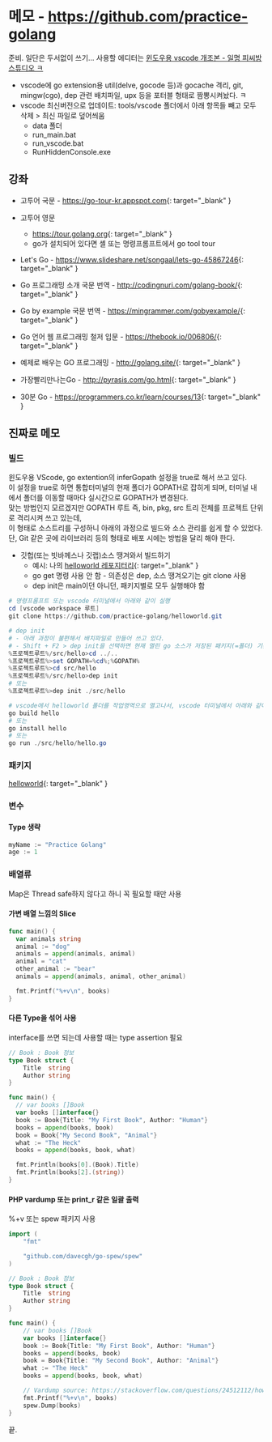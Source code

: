 # 메모 - https://github.com/practice-golang
준비. 일단은 두서없이 쓰기... 사용할 에디터는 [윈도우용 vscode 개조본 - 일명 피씨방스튜디오 ㅋ](https://www.dropbox.com/s/m05ikbkrtnx5pua/pcbangstudio_go.zip?dl=1)
* vscode에 go extension용 util(delve, gocode 등)과 gocache 격리, git, mingw(cgo), dep 관련 배치파일, upx 등을 포터블 형태로 짬뽕시켜놨다. ㅋ
* vscode 최신버전으로 업데이트: tools/vscode 폴더에서 아래 항목들 빼고 모두 삭제 > 최신 파일로 덮어씌움
  * data 폴더
  * run_main.bat
  * run_vscode.bat
  * RunHiddenConsole.exe

## 강좌
* 고투어 국문 - <https://go-tour-kr.appspot.com>{: target="_blank" }
* 고투어 영문
  * <https://tour.golang.org>{: target="_blank" }
  * go가 설치되어 있다면 셸 또는 명령프롬프트에서 go tool tour

* Let's Go - <https://www.slideshare.net/songaal/lets-go-45867246>{: target="_blank" }
* Go 프로그래밍 소개 국문 번역 - <http://codingnuri.com/golang-book/>{: target="_blank" }
* Go by example 국문 번역 - <https://mingrammer.com/gobyexample/>{: target="_blank" }
* Go 언어 웹 프로그래밍 철저 입문 - <https://thebook.io/006806/>{: target="_blank" }
* 예제로 배우는 GO 프로그래밍 - <http://golang.site/>{: target="_blank" }
* 가장빨리만나는Go - <http://pyrasis.com/go.html>{: target="_blank" }
* 30분 Go - <https://programmers.co.kr/learn/courses/13>{: target="_blank" }

## 진짜로 메모
### 빌드
윈도우용 VScode, go extention의 inferGopath 설정을 true로 해서 쓰고 있다.  
이 설정을 true로 하면 통합터미널의 현재 폴더가 GOPATH로 잡히게 되며, 터미널 내에서 폴더를 이동할 때마다 실시간으로 GOPATH가 변경된다.  
맞는 방법인지 모르겠지만 GOPATH 루트 즉, bin, pkg, src 트리 전체를 프로젝트 단위로 격리시켜 쓰고 있는데,  
이 형태로 소스트리를 구성하니 아래의 과정으로 빌드와 소스 관리를 쉽게 할 수 있었다.  
단, Git 같은 곳에 라이브러리 등의 형태로 배포 시에는 방법을 달리 해야 한다.
* 깃헙(또는 빗바께스나 깃랩)소스 땡겨와서 빌드하기
  * 예시: 나의 [helloworld 레포지터리](https://github.com/practice-golang/helloworld){: target="_blank" }
  * go get 명령 사용 안 함 - 의존성은 dep, 소스 땡겨오기는 git clone 사용
  * dep init은 main이던 아니던, 패키지별로 모두 실행해야 함  

```powershell
# 명령프롬프트 또는 vscode 터미널에서 아래와 같이 실행
cd [vscode workspace 루트]
git clone https://github.com/practice-golang/helloworld.git

# dep init
# - 아래 과정이 불편해서 배치파일로 만들어 쓰고 있다.
# - Shift + F2 > dep init을 선택하면 현재 열린 go 소스가 저장된 패키지(=폴더) 기준으로 의존 패키지를 다운로드해준다.
%프로젝트루트%/src/hello>cd ../..
%프로젝트루트%>set GOPATH=%cd%;%GOPATH%
%프로젝트루트%>cd src/hello
%프로젝트루트%/src/hello>dep init
# 또는
%프로젝트루트%>dep init ./src/hello

# vscode에서 helloworld 폴더를 작업영역으로 열고나서, vscode 터미널에서 아래와 같이 실행
go build hello
# 또는
go install hello
# 또는
go run ./src/hello/hello.go
```

### 패키지
[helloworld](https://github.com/practice-golang/helloworld){: target="_blank" }

### 변수
#### Type 생략
```go
myName := "Practice Golang"
age := 1
```

### 배열류
Map은 Thread safe하지 않다고 하니 꼭 필요할 때만 사용
#### 가변 배열 느낌의 Slice
```go
func main() {
  var animals string
  animal := "dog"
  animals = append(animals, animal)
  animal = "cat"
  other_animal := "bear"
  animals = append(animals, animal, other_animal)

  fmt.Printf("%+v\n", books)
}
```

#### 다른 Type을 섞어 사용
interface를 쓰면 되는데 사용할 때는 type assertion 필요
```go
// Book : Book 정보
type Book struct {
	Title  string
	Author string
}

func main() {
  // var books []Book
  var books []interface{}
  book := Book{Title: "My First Book", Author: "Human"}
  books = append(books, book)
  book = Book{"My Second Book", "Animal"}
  what := "The Heck"
  books = append(books, book, what)

  fmt.Println(books[0].(Book).Title)
  fmt.Println(books[2].(string))
}
```

#### PHP vardump 또는 print_r 같은 일괄 출력
%+v 또는 spew 패키지 사용

```go
import (
	"fmt"

	"github.com/davecgh/go-spew/spew"
)

// Book : Book 정보
type Book struct {
	Title  string
	Author string
}

func main() {
	// var books []Book
	var books []interface{}
	book := Book{Title: "My First Book", Author: "Human"}
	books = append(books, book)
	book = Book{Title: "My Second Book", Author: "Animal"}
	what := "The Heck"
	books = append(books, book, what)

	// Vardump source: https://stackoverflow.com/questions/24512112/how-to-print-struct-variables-in-console
	fmt.Printf("%+v\n", books)
	spew.Dump(books)
}
```

끝.
